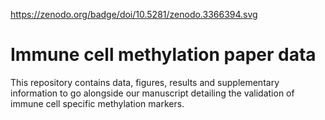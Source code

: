 https://zenodo.org/badge/doi/10.5281/zenodo.3366394.svg

# Immune cell methylation paper data
This repository contains data, figures, results and supplementary information to go alongside our manuscript detailing the validation of immune cell specific methylation markers.
